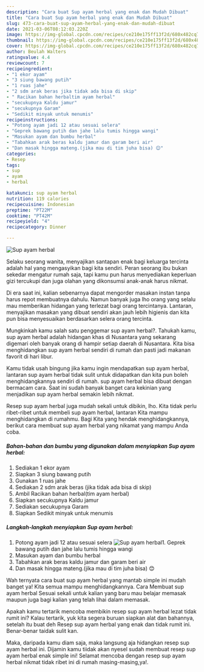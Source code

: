 ```yaml
---
description: "Cara buat Sup ayam herbal yang enak dan Mudah Dibuat"
title: "Cara buat Sup ayam herbal yang enak dan Mudah Dibuat"
slug: 473-cara-buat-sup-ayam-herbal-yang-enak-dan-mudah-dibuat
date: 2021-03-06T08:12:03.220Z
image: https://img-global.cpcdn.com/recipes/ce210e175ff13f2d/680x482cq70/sup-ayam-herbal-foto-resep-utama.jpg
thumbnail: https://img-global.cpcdn.com/recipes/ce210e175ff13f2d/680x482cq70/sup-ayam-herbal-foto-resep-utama.jpg
cover: https://img-global.cpcdn.com/recipes/ce210e175ff13f2d/680x482cq70/sup-ayam-herbal-foto-resep-utama.jpg
author: Beulah Walters
ratingvalue: 4.4
reviewcount: 7
recipeingredient:
- "1 ekor ayam"
- "3 siung bawang putih"
- "1 ruas jahe"
- "2 sdm arak beras jika tidak ada bisa di skip"
- " Racikan bahan herbaltim ayam herbal"
- "secukupnya Kaldu jamur"
- "secukupnya Garam"
- "Sedikit minyak untuk menumis"
recipeinstructions:
- "Potong ayam jadi 12 atau sesuai selera"
- "Geprek bawang putih dan jahe lalu tumis hingga wangi"
- "Masukan ayam dan bumbu herbal"
- "Tabahkan arak beras kaldu jamur dan garam beri air"
- "Dan masak hingga mateng.(jika mau di tim juha bisa) 😊"
categories:
- Resep
tags:
- sup
- ayam
- herbal

katakunci: sup ayam herbal 
nutrition: 119 calories
recipecuisine: Indonesian
preptime: "PT22M"
cooktime: "PT42M"
recipeyield: "4"
recipecategory: Dinner

---
```



![Sup ayam herbal](https://img-global.cpcdn.com/recipes/ce210e175ff13f2d/680x482cq70/sup-ayam-herbal-foto-resep-utama.jpg)

Selaku seorang wanita, menyajikan santapan enak bagi keluarga tercinta adalah hal yang mengasyikan bagi kita sendiri. Peran seorang ibu bukan sekedar mengatur rumah saja, tapi kamu pun harus menyediakan keperluan gizi tercukupi dan juga olahan yang dikonsumsi anak-anak harus nikmat.

Di era  saat ini, kalian sebenarnya dapat mengorder masakan instan tanpa harus repot membuatnya dahulu. Namun banyak juga lho orang yang selalu mau memberikan hidangan yang terlezat bagi orang tercintanya. Lantaran, menyajikan masakan yang dibuat sendiri akan jauh lebih higienis dan kita pun bisa menyesuaikan berdasarkan selera orang tercinta. 



Mungkinkah kamu salah satu penggemar sup ayam herbal?. Tahukah kamu, sup ayam herbal adalah hidangan khas di Nusantara yang sekarang digemari oleh banyak orang di hampir setiap daerah di Nusantara. Kita bisa menghidangkan sup ayam herbal sendiri di rumah dan pasti jadi makanan favorit di hari libur.

Kamu tidak usah bingung jika kamu ingin mendapatkan sup ayam herbal, lantaran sup ayam herbal tidak sulit untuk didapatkan dan kita pun boleh menghidangkannya sendiri di rumah. sup ayam herbal bisa dibuat dengan bermacam cara. Saat ini sudah banyak banget cara kekinian yang menjadikan sup ayam herbal semakin lebih nikmat.

Resep sup ayam herbal juga mudah sekali untuk dibikin, lho. Kita tidak perlu ribet-ribet untuk membeli sup ayam herbal, lantaran Kita mampu menghidangkan di rumahmu. Bagi Kita yang hendak menghidangkannya, berikut cara membuat sup ayam herbal yang nikamat yang mampu Anda coba.

<!--inarticleads1-->

##### Bahan-bahan dan bumbu yang digunakan dalam menyiapkan Sup ayam herbal:

1. Sediakan 1 ekor ayam
1. Siapkan 3 siung bawang putih
1. Gunakan 1 ruas jahe
1. Sediakan 2 sdm arak beras (jika tidak ada bisa di skip)
1. Ambil  Racikan bahan herbal(tim ayam herbal)
1. Siapkan secukupnya Kaldu jamur
1. Sediakan secukupnya Garam
1. Siapkan Sedikit minyak untuk menumis




<!--inarticleads2-->

##### Langkah-langkah menyiapkan Sup ayam herbal:

1. Potong ayam jadi 12 atau sesuai selera
<img src="https://img-global.cpcdn.com/steps/ccb333a4a513c8d6/160x128cq70/sup-ayam-herbal-langkah-memasak-1-foto.jpg" alt="Sup ayam herbal">1. Geprek bawang putih dan jahe lalu tumis hingga wangi
1. Masukan ayam dan bumbu herbal
1. Tabahkan arak beras kaldu jamur dan garam beri air
1. Dan masak hingga mateng.(jika mau di tim juha bisa) 😊




Wah ternyata cara buat sup ayam herbal yang mantab simple ini mudah banget ya! Kita semua mampu menghidangkannya. Cara Membuat sup ayam herbal Sesuai sekali untuk kalian yang baru mau belajar memasak maupun juga bagi kalian yang telah lihai dalam memasak.

Apakah kamu tertarik mencoba membikin resep sup ayam herbal lezat tidak rumit ini? Kalau tertarik, yuk kita segera buruan siapkan alat dan bahannya, setelah itu buat deh Resep sup ayam herbal yang enak dan tidak rumit ini. Benar-benar taidak sulit kan. 

Maka, daripada kamu diam saja, maka langsung aja hidangkan resep sup ayam herbal ini. Dijamin kamu tiidak akan nyesel sudah membuat resep sup ayam herbal enak simple ini! Selamat mencoba dengan resep sup ayam herbal nikmat tidak ribet ini di rumah masing-masing,ya!.

